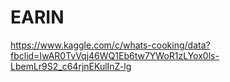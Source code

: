 # EARIN
https://www.kaggle.com/c/whats-cooking/data?fbclid=IwAR0TvVqj46WQ1Eb6tw7YWoR1zLYox0ls-LbemLr9S2_c64rjnEKulInZ-lg
